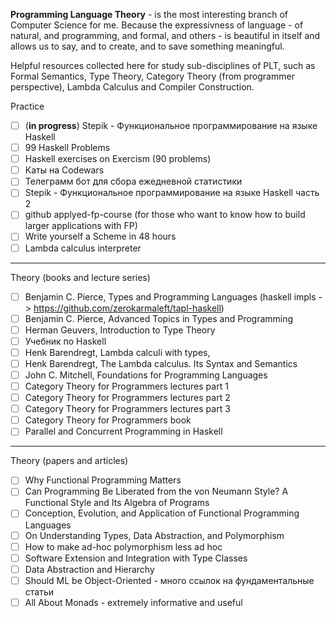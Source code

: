 
**Programming Language Theory** - is the most interesting branch of Computer Science for me. Because the expressivness of language - of natural, and programming, and formal, and others - is beautiful in itself and allows us to say, and to create, and to save something meaningful.

Helpful resources collected here for study sub-disciplines of PLT, such as Formal Semantics, Type Theory, Category Theory (from programmer perspective), Lambda Calculus and Compiler Construction.

Practice
- [ ] (**in progress**) Stepik - Функциональное программирование на языке Haskell
- [ ] 99 Haskell Problems
- [ ] Haskell exercises on Exercism (90 problems)
- [ ] Каты на Codewars
- [ ] Телеграмм бот для сбора ежедневной статистики
- [ ] Stepik - Функциональное программирование на языке Haskell часть 2
- [ ] github applyed-fp-course (for those who want to know how to build larger applications with FP)
- [ ] Write yourself a Scheme in 48 hours
- [ ] Lambda calculus interpreter
 
---

Theory (books and lecture series)
- [ ] Benjamin C. Pierce, Types and Programming Languages (haskell impls -> https://github.com/zerokarmaleft/tapl-haskell)
- [ ] Benjamin C. Pierce, Advanced Topics in Types and Programming
- [ ] Herman Geuvers, Introduction to Type Theory
- [ ] Учебник по Haskell
- [ ] Henk Barendregt, Lambda calculi with types,
- [ ] Henk Barendregt, The Lambda calculus. Its Syntax and Semantics
- [ ] John C. Mitchell, Foundations for Programming Languages
- [ ] Category Theory for Programmers lectures part 1  
- [ ] Category Theory for Programmers lectures part 2  
- [ ] Category Theory for Programmers lectures part 3
- [ ] Category Theory for Programmers book
- [ ] Parallel and Concurrent Programming in Haskell

---

Theory (papers and articles)

- [ ] Why Functional Programming Matters
- [ ] Can Programming Be Liberated from the von Neumann Style? A Functional Style and Its Algebra of Programs
- [ ] Conception, Evolution, and Application of Functional Programming Languages
- [ ] On Understanding Types, Data Abstraction, and Polymorphism
- [ ] How to make ad-hoc polymorphism less ad hoc
- [ ] Software Extension and Integration with Type Classes
- [ ] Data Abstraction and Hierarchy
- [ ] Should ML be Object-Oriented - много ссылок на фундаментальные статьи
- [ ] All About Monads - extremely informative and useful
